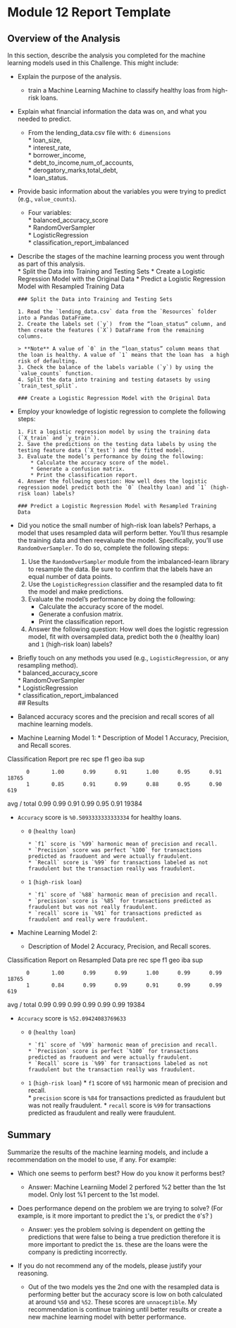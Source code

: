 # Module 12 Report Template

## Overview of the Analysis

In this section, describe the analysis you completed for the machine learning models used in this Challenge. This might include:

* Explain the purpose of the analysis.
    * train a Machine Learning Machine to classify healthy loas from high-risk loans.  
* Explain what financial information the data was on, and what you needed to predict.  
    * From the lending_data.csv file with:  `6 dimensions`  
          * loan_size,  
          * interest_rate,  
          * borrower_income,  
          * debt_to_income,num_of_accounts,  
          * derogatory_marks,total_debt,  
          * loan_status.
* Provide basic information about the variables you were trying to predict (e.g., `value_counts`).  
    * Four variables:  
          * balanced_accuracy_score  
          * RandomOverSampler  
          * LogisticRegression  
          * classification_report_imbalanced  
* Describe the stages of the machine learning process you went through as part of this analysis.  
      * Split the Data into Training and Testing Sets
      * Create a Logistic Regression Model with the Original Data
      * Predict a Logistic Regression Model with Resampled Training Data 

      ### Split the Data into Training and Testing Sets
      
      1. Read the `lending_data.csv` data from the `Resources` folder into a Pandas DataFrame.
      2. Create the labels set (`y`)  from the “loan_status” column, and then create the features (`X`) DataFrame from the remaining columns.

      > **Note** A value of `0` in the “loan_status” column means that the loan is healthy. A value of `1` means that the loan has  a high risk of defaulting.  
      3. Check the balance of the labels variable (`y`) by using the `value_counts` function.
      4. Split the data into training and testing datasets by using `train_test_split`.

      ### Create a Logistic Regression Model with the Original Data

* Employ your knowledge of logistic regression to complete the following steps:

      1. Fit a logistic regression model by using the training data (`X_train` and `y_train`).
      2. Save the predictions on the testing data labels by using the testing feature data (`X_test`) and the fitted model.
      3. Evaluate the model’s performance by doing the following:
          * Calculate the accuracy score of the model.
          * Generate a confusion matrix.
          * Print the classification report.
      4. Answer the following question: How well does the logistic regression model predict both the `0` (healthy loan) and `1` (high-risk loan) labels?

      ### Predict a Logistic Regression Model with Resampled Training Data

* Did you notice the small number of high-risk loan labels? Perhaps, a model that uses resampled data will perform better. You’ll   thus resample the training data and then reevaluate the model. Specifically, you’ll use `RandomOverSampler`.
To do so, complete the following steps:   
  1. Use the `RandomOverSampler` module from the imbalanced-learn library to resample the data. Be sure to confirm that the labels have an equal number of data points. 
  2. Use the `LogisticRegression` classifier and the resampled data to fit the model and make predictions.
  3. Evaluate the model’s performance by doing the following:
      * Calculate the accuracy score of the model.
      * Generate a confusion matrix.
      * Print the classification report.
  4. Answer the following question: How well does the logistic regression model, fit with oversampled data, predict both the `0` (healthy loan) and `1` (high-risk loan) labels?  

* Briefly touch on any methods you used (e.g., `LogisticRegression`, or any resampling method).  
          * balanced_accuracy_score  
          * RandomOverSampler  
          * LogisticRegression  
          * classification_report_imbalanced  
      ## Results
* Balanced accuracy scores and the precision and recall scores of all machine learning models.

* Machine Learning Model 1:
      * Description of Model 1 Accuracy, Precision, and Recall scores.

Classification Report
                   pre       rec       spe        f1       geo       iba       sup

          0       1.00      0.99      0.91      1.00      0.95      0.91     18765
          1       0.85      0.91      0.99      0.88      0.95      0.90       619

avg / total       0.99      0.99      0.91      0.99      0.95      0.91     19384


* `Accuracy` score is `%0.5093333333333334` for healthy loans.
  
    * `0` (`healthy loan`)  

          * `f1` score is `%99` harmonic mean of precision and recall.     
          * `Precision` score was perfect `%100` for transactions predicted as frauduent and were actually fraudulent.  
          * `Recall` score is `%99` for transactions labeled as not fraudulent but the transaction really was fraudulent.  

    * `1` (`high-risk loan`)  

          * `f1` score of `%88` harmonic mean of precision and recall.   
          * `precision` score is `%85` for transactions predicted as fraudulent but was not really fraudulent.  
          * `recall` score is `%91` for transactions predicted as fraudulent and really were fraudulent.  



* Machine Learning Model 2:
  * Description of Model 2 Accuracy, Precision, and Recall scores.

Classification Report on Resampled Data
                   pre       rec       spe        f1       geo       iba       sup

          0       1.00      0.99      0.99      1.00      0.99      0.99     18765
          1       0.84      0.99      0.99      0.91      0.99      0.99       619

avg / total       0.99      0.99      0.99      0.99      0.99      0.99     19384


* `Accuracy` score is `%52.09424083769633` 

    * `0` (`healthy loan`)  

          * `f1` score of `%99` harmonic mean of precision and recall. 
          * `Precision` score is perfect `%100` for transactions predicted as frauduent and were actually fraudulent.
          * `Recall` score is `%99` for transactions labeled as not fraudulent but the transaction really was fraudulent.  


  * `1` (`high-risk loan`) 
          * `f1` score of `%91` harmonic mean of precision and recall.  
          * `precision` score is `%84` for transactions predicted as fraudulent but was not really fraudulent.
          * `recall` score is `%99` for transactions predicted as fraudulent and really were fraudulent.
          

## Summary

Summarize the results of the machine learning models, and include a recommendation on the model to use, if any. For example:
* Which one seems to perform best? How do you know it performs best?
    * Answer: Machine Learniing Model 2 perfored %2 better than the 1st model. Only lost %1 percent to the 1st model.

* Does performance depend on the problem we are trying to solve? (For example, is it more important to predict the `1`'s, or predict the `0`'s? )  
    * Answer: yes the problem solving is dependent on getting the predictions that were false to being a true prediction therefore it is more important to predict the `1`s. these are the loans were the company is predicting incorrectly.  

* If you do not recommend any of the models, please justify your reasoning.  
    * Out of the two models yes the 2nd one with the resampled data is performing better but the accuracy score is low on both calculated at around `%50` and `%52`. These scores are `unnaceptible`. My recommendation is continue training until better results or create a new machine learning model with better performance.
